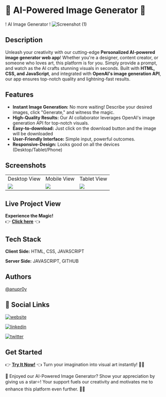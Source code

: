 # 🌟 AI-Powered Image Generator 🎨

! AI Image Generator !
![Screenshot (1)](https://github.com/anupr0y/AI-Image-Generator-/assets/114636305/5619514b-b0ca-435b-af32-37d7bdb38d2e)

## Description
Unleash your creativity with our cutting-edge **Personalized AI-powered image generator web app**! Whether you're a designer, content creator, or someone who loves art, this platform is for you. Simply provide a prompt, and watch as the AI crafts stunning visuals in seconds. Built with **HTML, CSS, and JavaScript**, and integrated with **OpenAI's image generation API**, our app ensures top-notch quality and lightning-fast results.

## Features
- **Instant Image Generation:** No more waiting! Describe your desired images, click "Generate," and witness the magic.
- **High-Quality Results:** Our AI collaborator leverages OpenAI's image generation API for top-notch visuals.
- **Easy-to-download:** Just click on the download button and the image will be downloaded 
- **User-Friendly Interface:** Simple input, powerful outcomes.
- **Responsive-Design:** Looks good on all the devices (Desktop/Tablet/Phone)


## Screenshots
<table>
  <tr>
    <td>Desktop View</td>
     <td>Mobile View</td>
     <td>Tablet View</td>
  </tr>
  <tr>
    <td><img src="https://github.com/anupr0y/AI-Image-Generator-/assets/114636305/a30ac51e-deb1-4a19-834c-77f08527aeb5"></td>
    <td><img src="https://github.com/anupr0y/AI-Image-Generator-/assets/114636305/5c4df6f6-afa9-4d8e-8a6e-72e6f13e3b51"> </td>
    <td><img src="https://github.com/anupr0y/AI-Image-Generator-/assets/114636305/5d2be860-e881-4398-9e33-26338113877a"></td>
  </tr>
 </table>


## Live Project View
 **Experience the Magic!** 
<br>
👉 **[Click here](https://anupr0y.github.io/AI-Image-Generator-/)** 👈 


## Tech Stack

**Client Side:** HTML, CSS, JAVASCRIPT

**Server Side:** JAVASCRIPT, GITHUB 


## Authors

 [@anupr0y](https://www.github.com/anupr0y)

 
## 🔗 Social Links
[![website](https://img.shields.io/badge/website-000?style=for-the-badge&logo=ko-fi&logoColor=white)](https://royaltechacademy.com)

[![linkedin](https://img.shields.io/badge/linkedin-0A66C2?style=for-the-badge&logo=linkedin&logoColor=white)](https://www.linkedin.com/in/anupr0y/)

[![twitter](https://img.shields.io/badge/twitter-1DA1F2?style=for-the-badge&logo=twitter&logoColor=white)](https://twitter.com/@anupr0y)


## Get Started
👉 **[Try It Now!](https://anupr0y.github.io/AI-Image-Generator-/)** 👈 Turn your imagination into visual art instantly! 🌟🎨

🌟 Enjoyed our AI-Powered Image Generator? Show your appreciation by giving us a star⭐! Your support fuels our creativity and motivates me to enhance this platform even further. 🙌🎨


